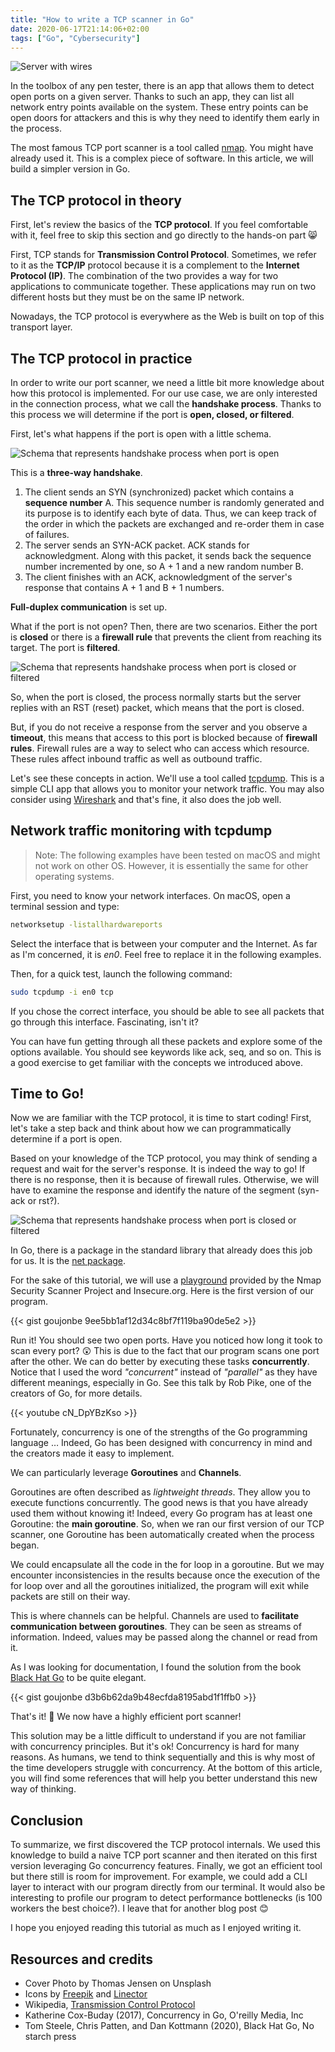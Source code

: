 ```yaml
---
title: "How to write a TCP scanner in Go"
date: 2020-06-17T21:14:06+02:00
tags: ["Go", "Cybersecurity"]
---
```


![Server with wires](/img/write_tcp_scanner/server_maintenance.jpg)

In the toolbox of any pen tester, there is an app that allows them to detect open ports on a given server. Thanks to such an app, they can list all network entry points available on the system. These entry points can be open doors for attackers and this is why they need to identify them early in the process.

The most famous TCP port scanner is a tool called [nmap](https://nmap.org/). You might have already used it. This is a complex piece of software. In this article, we will build a simpler version in Go.

## The TCP protocol in theory

First, let's review the basics of the **TCP protocol**. If you feel comfortable with it, feel free to skip this section and go directly to the hands-on part 😸

First, TCP stands for **Transmission Control Protocol**. Sometimes, we refer to it as the **TCP/IP** protocol because it is a complement to the **Internet Protocol (IP)**. The combination of the two provides a way for two applications to communicate together. These applications may run on two different hosts but they must be on the same IP network.

Nowadays, the TCP protocol is everywhere as the Web is built on top of this transport layer.

## The TCP protocol in practice

In order to write our port scanner, we need a little bit more knowledge about how this protocol is implemented. For our use case, we are only interested in the connection process, what we call the **handshake process**. Thanks to this process we will determine if the port is **open, closed, or filtered**.

First, let's what happens if the port is open with a little schema.

![Schema that represents handshake process when port is open](/img/write_tcp_scanner/open_port.png)

This is a **three-way handshake**.

1. The client sends an SYN (synchronized) packet which contains a **sequence number** A. This sequence number is randomly generated and its purpose is to identify each byte of data. Thus, we can keep track of the order in which the packets are exchanged and re-order them in case of failures.
2. The server sends an SYN-ACK packet. ACK stands for acknowledgment.  Along with this packet, it sends back the sequence number incremented by one, so A + 1 and a new random number B.
3. The client finishes with an ACK, acknowledgment of the server's response that contains A + 1 and B + 1 numbers.

**Full-duplex communication** is set up.

What if the port is not open? Then, there are two scenarios. Either the port is **closed** or there is a **firewall rule** that prevents the client from reaching its target. The port is **filtered**.

![Schema that represents handshake process when port is closed or filtered](/img/write_tcp_scanner/filtered_and_closed_port.png)

So, when the port is closed, the process normally starts but the server replies with an RST (reset) packet, which means that the port is closed.

But, if you do not receive a response from the server and you observe a **timeout**, this means that access to this port is blocked because of **firewall rules**. Firewall rules are a way to select who can access which resource. These rules affect inbound traffic as well as outbound traffic.

Let's see these concepts in action. We'll use a tool called [tcpdump](https://www.tcpdump.org/manpages/tcpdump.1.html). This is a simple CLI app that allows you to monitor your network traffic. You may also consider using [Wireshark](https://www.wireshark.org/) and that's fine, it also does the job well.

## Network traffic monitoring with tcpdump

> Note: The following examples have been tested on macOS and might not work on other OS. However, it is essentially the same for other operating systems.

First, you need to know your network interfaces. On macOS, open a terminal session and type:

```bash
networksetup -listallhardwareports
```

Select the interface that is between your computer and the Internet. As far as I'm concerned, it is *en0*. Feel free to replace it in the following examples.

Then, for a quick test, launch the following command:

```bash
sudo tcpdump -i en0 tcp
```

If you chose the correct interface, you should be able to see all packets that go through this interface. Fascinating, isn't it?

You can have fun getting through all these packets and explore some of the options available. You should see keywords like ack, seq, and so on. This is a good exercise to get familiar with the concepts we introduced above.

## Time to Go!

Now we are familiar with the TCP protocol, it is time to start coding! First, let's take a step back and think about how we can programmatically determine if a port is open.

Based on your knowledge of the TCP protocol, you may think of sending a request and wait for the server's response. It is indeed the way to go! If there is no response, then it is because of firewall rules. Otherwise, we will have to examine the response and identify the nature of the segment (syn-ack or rst?).

![Schema that represents handshake process when port is closed or filtered](/img/write_tcp_scanner/diagramme_activite.png)

In Go, there is a package in the standard library that already does this job for us. It is the [net package](https://golang.org/pkg/net/).

For the sake of this tutorial, we will use a [playground](http://scanme.nmap.org/) provided by the Nmap Security Scanner Project and Insecure.org. Here is the first version of our program.

{{< gist goujonbe 9ee5bb1af12d34c8bf7f119ba90de5e2 >}}

Run it! You should see two open ports. Have you noticed how long it took to scan every port? 😲 This is due to the fact that our program scans one port after the other. We can do better by executing these tasks **concurrently**. Notice that I used the word *"concurrent"* instead of *"parallel"* as they have different meanings, especially in Go. See this talk by Rob Pike, one of the creators of Go, for more details.

{{< youtube cN_DpYBzKso >}}

Fortunately, concurrency is one of the strengths of the Go programming language … Indeed, Go has been designed with concurrency in mind and the creators made it easy to implement.

We can particularly leverage **Goroutines** and **Channels**.

Goroutines are often described as *lightweight threads*. They allow you to execute functions concurrently. The good news is that you have already used them without knowing it! Indeed, every Go program has at least one Goroutine: the **main goroutine**. So, when we ran our first version of our TCP scanner, one Goroutine has been automatically created when the process began.

We could encapsulate all the code in the for loop in a goroutine. But we may encounter inconsistencies in the results because once the execution of the for loop over and all the goroutines initialized, the program will exit while packets are still on their way.

This is where channels can be helpful. Channels are used to **facilitate communication between goroutines**. They can be seen as streams of information. Indeed, values may be passed along the channel or read from it.

As I was looking for documentation, I found the solution from the book [Black Hat Go](https://nostarch.com/blackhatgo) to be quite elegant.

{{< gist goujonbe d3b6b62da9b48ecfda8195abd1f1ffb0 >}}

That's it! 🎉 We now have a highly efficient port scanner!

This solution may be a little difficult to understand if you are not familiar with concurrency principles. But it's ok! Concurrency is hard for many reasons. As humans, we tend to think sequentially and this is why most of the time developers struggle with concurrency. At the bottom of this article, you will find some references that will help you better understand this new way of thinking.

## Conclusion

To summarize, we first discovered the TCP protocol internals. We used this knowledge to build a naive TCP port scanner and then iterated on this first version leveraging Go concurrency features. Finally, we got an efficient tool but there still is room for improvement. For example, we could add a CLI layer to interact with our program directly from our terminal. It would also be interesting to profile our program to detect performance bottlenecks (is 100 workers the best choice?). I leave that for another blog post 😊

I hope you enjoyed reading this tutorial as much as I enjoyed writing it.

## Resources and credits

* Cover Photo by Thomas Jensen on Unsplash
* Icons by [Freepik](https://www.flaticon.com/authors/freepik) and [Linector](https://www.flaticon.com/authors/linector)
* Wikipedia, [Transmission Control Protocol](https://en.wikipedia.org/wiki/Transmission_Control_Protocol)
* Katherine Cox-Buday (2017), Concurrency in Go, O'reilly Media, Inc
* Tom Steele, Chris Patten, and Dan Kottmann (2020), Black Hat Go, No starch press
